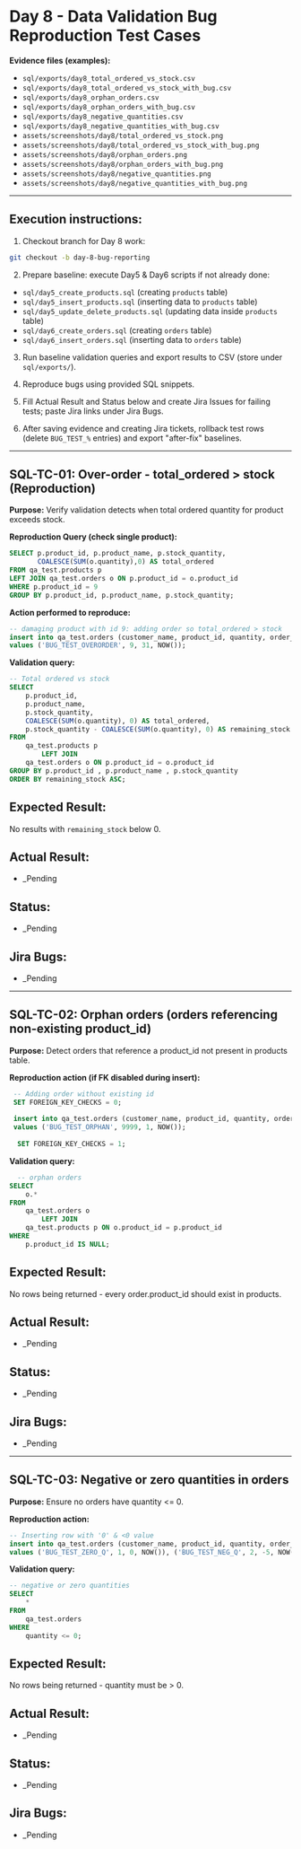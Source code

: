 # Day 8 - Data Validation Bug Reproduction Test Cases

**Evidence files (examples):**
- `sql/exports/day8_total_ordered_vs_stock.csv`
- `sql/exports/day8_total_ordered_vs_stock_with_bug.csv`
- `sql/exports/day8_orphan_orders.csv`
- `sql/exports/day8_orphan_orders_with_bug.csv`
- `sql/exports/day8_negative_quantities.csv`
- `sql/exports/day8_negative_quantities_with_bug.csv`
- `assets/screenshots/day8/total_ordered_vs_stock.png`
- `assets/screenshots/day8/total_ordered_vs_stock_with_bug.png`
- `assets/screenshots/day8/orphan_orders.png`
- `assets/screenshots/day8/orphan_orders_with_bug.png`
- `assets/screenshots/day8/negative_quantities.png`
- `assets/screenshots/day8/negative_quantities_with_bug.png`

---

## Execution instructions:

1. Checkout branch for Day 8 work:
```bash
git checkout -b day-8-bug-reporting
```

2. Prepare baseline: execute Day5 & Day6 scripts if not already done:
- `sql/day5_create_products.sql` (creating `products` table)
- `sql/day5_insert_products.sql` (inserting data to `products` table)
- `sql/day5_update_delete_products.sql` (updating data inside `products` table)
- `sql/day6_create_orders.sql` (creating `orders` table)
- `sql/day6_insert_orders.sql` (inserting data to `orders` table)

3. Run baseline validation queries and export results to CSV (store under `sql/exports/`).

4. Reproduce bugs using provided SQL snippets.

5. Fill Actual Result and Status below and create Jira Issues for failing tests; paste Jira links under Jira Bugs.

6. After saving evidence and creating Jira tickets, rollback test rows (delete `BUG_TEST_%` entries) and export "after-fix" baselines.

---

## SQL-TC-01: Over-order - total_ordered > stock (Reproduction)

**Purpose:** Verify validation detects when total ordered quantity for product exceeds stock.

**Reproduction Query (check single product):**
```sql
SELECT p.product_id, p.product_name, p.stock_quantity,
       COALESCE(SUM(o.quantity),0) AS total_ordered
FROM qa_test.products p
LEFT JOIN qa_test.orders o ON p.product_id = o.product_id
WHERE p.product_id = 9
GROUP BY p.product_id, p.product_name, p.stock_quantity;
```

**Action performed to reproduce:**
```sql
-- damaging product with id 9: adding order so total_ordered > stock
insert into qa_test.orders (customer_name, product_id, quantity, order_date)
values ('BUG_TEST_OVERORDER', 9, 31, NOW());
```

**Validation query:**
```sql
-- Total ordered vs stock
SELECT 
    p.product_id,
    p.product_name,
    p.stock_quantity,
    COALESCE(SUM(o.quantity), 0) AS total_ordered,
    p.stock_quantity - COALESCE(SUM(o.quantity), 0) AS remaining_stock
FROM
    qa_test.products p
        LEFT JOIN
    qa_test.orders o ON p.product_id = o.product_id
GROUP BY p.product_id , p.product_name , p.stock_quantity
ORDER BY remaining_stock ASC;
```

## Expected Result:
No results with `remaining_stock` below 0.

## Actual Result:
- _Pending 

## Status:
- _Pending 

## Jira Bugs:
- _Pending 

---

## SQL-TC-02: Orphan orders (orders referencing non-existing product_id)

**Purpose:** Detect orders that reference a product_id not present in products table.

**Reproduction action (if FK disabled during insert):**
```sql
 -- Adding order without existing id
 SET FOREIGN_KEY_CHECKS = 0;
 
 insert into qa_test.orders (customer_name, product_id, quantity, order_date)
 values ('BUG_TEST_ORPHAN', 9999, 1, NOW());
 
  SET FOREIGN_KEY_CHECKS = 1;
```

**Validation query:**
```sql
  -- orphan orders
SELECT 
    o.*
FROM
    qa_test.orders o
        LEFT JOIN
    qa_test.products p ON o.product_id = p.product_id
WHERE
    p.product_id IS NULL;
```

## Expected Result:
No rows being returned - every order.product_id should exist in products.

## Actual Result:
- _Pending 

## Status:
- _Pending 

## Jira Bugs:
- _Pending 

---

## SQL-TC-03: Negative or zero quantities in orders

**Purpose:** Ensure no orders have quantity <= 0.

**Reproduction action:**
```sql
-- Inserting row with '0' & <0 value
insert into qa_test.orders (customer_name, product_id, quantity, order_date)
values ('BUG_TEST_ZERO_Q', 1, 0, NOW()), ('BUG_TEST_NEG_Q', 2, -5, NOW());
```

**Validation query:**
```sql
-- negative or zero quantities
SELECT 
    *
FROM
    qa_test.orders
WHERE
    quantity <= 0;
```

## Expected Result:
No rows being returned - quantity must be > 0.

## Actual Result:
- _Pending 

## Status:
- _Pending 

## Jira Bugs:
- _Pending 
